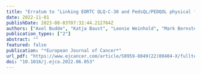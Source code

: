 ```yaml
---
title: "Erratum to ‘Linking EORTC QLQ-C-30 and PedsQL/PEDQOL physical functioning scores in patients with osteosarcoma’ [Eur J Cancer 170 (2022) 209-235]"
date: 2022-11-01
publishDate: 2023-08-03T07:32:44.212764Z
authors: ["Axel Budde", "Katja Baust", "Leonie Weinhold", "Mark Bernstein", "Stefan Bielack", "Catharina Dhooge", "Lars Hjorth", "Katherine A. Janeway", "Meriel Jenney", "Mark D. Krailo", "Neyssa Marina", "Rajaram Nagarajan", "Sigbjørn Smeland", "Matthew R. Sydes", "Patricia De Vos", "Jeremy Whelan", "Andreas Wiener", "Gabriele Calaminus", "Matthias Schmid"]
publication_types: ["2"]
abstract: ""
featured: false
publication: "*European Journal of Cancer*"
url_pdf: "https://www.ejcancer.com/article/S0959-8049(22)00404-X/fulltext"
doi: "10.1016/j.ejca.2022.06.053"
---
```


